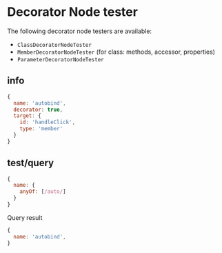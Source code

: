 # Decorator Node tester

The following decorator node testers are available:

- `ClassDecoratorNodeTester`
- `MemberDecoratorNodeTester` (for class: methods, accessor, properties)
- `ParameterDecoratorNodeTester`

## info

```js
{
  name: 'autobind',
  decorator: true,
  target: {
    id: 'handleClick',
    type: 'member'
  }
}
```

## test/query

```js
{
  name: {
    anyOf: [/auto/]
  }
}
```

Query result

```js
{
  name: 'autobind',
}
```

